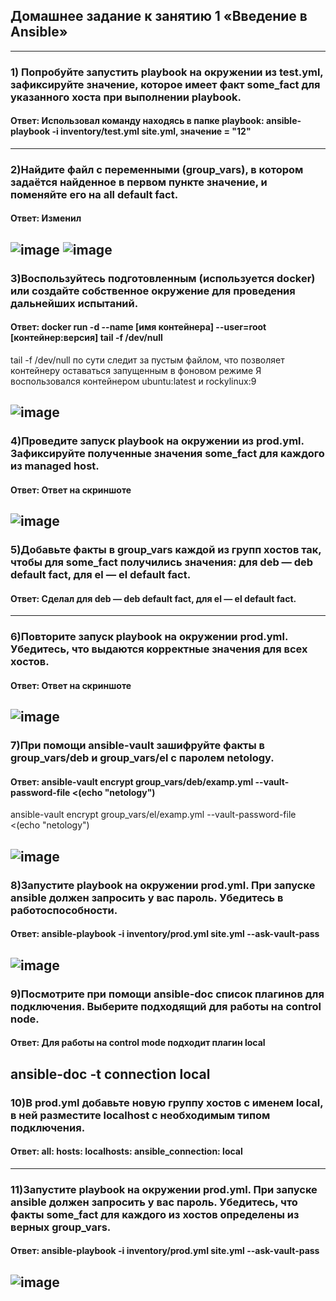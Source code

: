 ## Домашнее задание к занятию 1 «Введение в Ansible»
---
### 1) Попробуйте запустить playbook на окружении из test.yml, зафиксируйте значение, которое имеет факт some_fact для указанного хоста при выполнении playbook.

#### Ответ: Использовал команду находясь в папке playbook: ansible-playbook -i inventory/test.yml site.yml, значение = "12"
---

### 2)Найдите файл с переменными (group_vars), в котором задаётся найденное в первом пункте значение, и поменяйте его на all default fact.

#### Ответ: Изменил

 ![image](https://github.com/AntonStogov/netology_terraform/blob/main/ansible/lesson1/screenshot/1.png?raw=true)
 ![image](https://github.com/AntonStogov/netology_terraform/blob/main/ansible/lesson1/screenshot/2.png?raw=true)
---

### 3)Воспользуйтесь подготовленным (используется docker) или создайте собственное окружение для проведения дальнейших испытаний.

#### Ответ: docker run -d --name [имя контейнера] --user=root [контейнер:версия] tail -f /dev/null 
tail -f /dev/null по сути следит за пустым файлом, что позволяет контейнеру оставаться запущенным в фоновом режиме
Я воспользовался контейнером ubuntu:latest и rockylinux:9

![image](https://github.com/AntonStogov/netology_terraform/blob/main/ansible/lesson1/screenshot/4.png?raw=true)
---

### 4)Проведите запуск playbook на окружении из prod.yml. Зафиксируйте полученные значения some_fact для каждого из managed host.

#### Ответ: Ответ на скриншоте

![image](https://github.com/AntonStogov/netology_terraform/blob/main/ansible/lesson1/screenshot/3.png?raw=true)
---

### 5)Добавьте факты в group_vars каждой из групп хостов так, чтобы для some_fact получились значения: для deb — deb default fact, для el — el default fact.

#### Ответ: Сделал для deb — deb default fact, для el — el default fact.
---

### 6)Повторите запуск playbook на окружении prod.yml. Убедитесь, что выдаются корректные значения для всех хостов.

#### Ответ: Ответ на скриншоте

![image](https://github.com/AntonStogov/netology_terraform/blob/main/ansible/lesson1/screenshot/5.png?raw=true)
---

### 7)При помощи ansible-vault зашифруйте факты в group_vars/deb и group_vars/el с паролем netology.

#### Ответ: ansible-vault encrypt group_vars/deb/examp.yml --vault-password-file <(echo "netology")
ansible-vault encrypt group_vars/el/examp.yml --vault-password-file <(echo "netology")

![image](https://github.com/AntonStogov/netology_terraform/blob/main/ansible/lesson1/screenshot/6.png?raw=true)
---

### 8)Запустите playbook на окружении prod.yml. При запуске ansible должен запросить у вас пароль. Убедитесь в работоспособности.

#### Ответ: ansible-playbook -i inventory/prod.yml site.yml --ask-vault-pass

![image](https://github.com/AntonStogov/netology_terraform/blob/main/ansible/lesson1/screenshot/7.png?raw=true)
---

### 9)Посмотрите при помощи ansible-doc список плагинов для подключения. Выберите подходящий для работы на control node.

#### Ответ: Для работы на control mode подходит плагин local
ansible-doc -t connection local
---

### 10)В prod.yml добавьте новую группу хостов с именем local, в ней разместите localhost с необходимым типом подключения.

#### Ответ:  all: hosts: localhosts: ansible_connection: local
---

### 11)Запустите playbook на окружении prod.yml. При запуске ansible должен запросить у вас пароль. Убедитесь, что факты some_fact для каждого из хостов определены из верных group_vars.

#### Ответ: ansible-playbook -i inventory/prod.yml site.yml --ask-vault-pass

![image](https://github.com/AntonStogov/netology_terraform/blob/main/ansible/lesson1/screenshot/8.png?raw=true)
---




